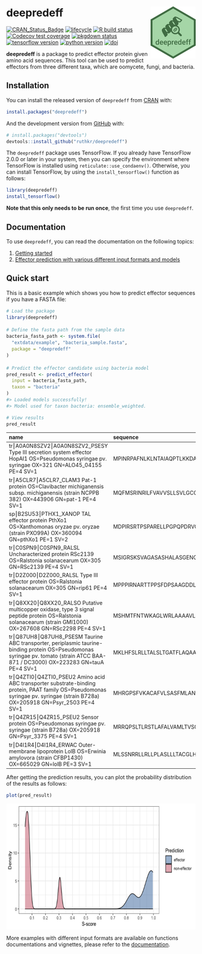 
<!-- README.md is generated from README.Rmd. Please edit that file -->

# deepredeff <img src="man/figures/logo.png" align="right" width="120"/>

<!-- badges: start -->

[![CRAN_Status_Badge](https://www.r-pkg.org/badges/version/deepredeff)](https://cran.r-project.org/package=deepredeff)
[![lifecycle](https://img.shields.io/badge/lifecycle-stable-brightgreen.svg)](https://lifecycle.r-lib.org/articles/stages.html#stable)
[![R build
status](https://github.com/ruthkr/deepredeff/workflows/R-CMD-check/badge.svg)](https://github.com/ruthkr/deepredeff/actions)
[![Codecov test
coverage](https://codecov.io/gh/ruthkr/deepredeff/branch/master/graph/badge.svg)](https://codecov.io/gh/ruthkr/deepredeff?branch=master)
[![pkgdown
status](https://github.com/ruthkr/deepredeff/workflows/pkgdown/badge.svg)](https://ruthkr.github.io/deepredeff/)
[![tensorflow
version](https://img.shields.io/badge/tensorflow-v2.0.0-orange)](https://www.tensorflow.org/)
[![python
version](https://img.shields.io/badge/python-v3.6-blue)](https://www.python.org/)
[![doi](https://img.shields.io/badge/DOI-10.1101%2F2020.07.08.193250-blue)](https://www.biorxiv.org/content/10.1101/2020.07.08.193250v1)
<!-- badges: end -->

**deepredeff** is a package to predict effector protein given amino acid
sequences. This tool can be used to predict effectors from three
different taxa, which are oomycete, fungi, and bacteria.

## Installation

You can install the released version of `deepredeff` from
[CRAN](https://CRAN.R-project.org) with:

``` r
install.packages("deepredeff")
```

And the development version from [GitHub](https://github.com/) with:

``` r
# install.packages("devtools")
devtools::install_github("ruthkr/deepredeff")
```

The `deepredeff` package uses TensorFlow. If you already have TensorFlow
2.0.0 or later in your system, then you can specify the environment
where TensorFlow is installed using `reticulate::use_condaenv()`.
Otherwise, you can install TensorFlow, by using the
`install_tensorflow()` function as follows:

``` r
library(deepredeff)
install_tensorflow()
```

**Note that this only needs to be run once**, the first time you use
`deepredeff`.

## Documentation

To use `deepredeff`, you can read the documentation on the following
topics:

1.  [Getting
    started](https://ruthkr.github.io/deepredeff/articles/overview.html)
2.  [Effector prediction with various different input formats and
    models](https://ruthkr.github.io/deepredeff/articles/predict.html)

## Quick start

This is a basic example which shows you how to predict effector
sequences if you have a FASTA file:

``` r
# Load the package
library(deepredeff)

# Define the fasta path from the sample data
bacteria_fasta_path <- system.file(
  "extdata/example", "bacteria_sample.fasta", 
  package = "deepredeff"
)

# Predict the effector candidate using bacteria model
pred_result <- predict_effector(
  input = bacteria_fasta_path,
  taxon = "bacteria"
)
#> Loaded models successfully!
#> Model used for taxon bacteria: ensemble_weighted.
```

``` r
# View results
pred_result
```

| name                                                                                                                                                                              | sequence                  |   s_score | prediction   |
|:----------------------------------------------------------------------------------------------------------------------------------------------------------------------------------|:--------------------------|----------:|:-------------|
| tr⎮A0A0N8SZV2⎮A0A0N8SZV2_PSESY Type III secretion system effector HopAI1 OS=Pseudomonas syringae pv. syringae OX=321 GN=ALO45_04155 PE=4 SV=1                                     | MPINRPAFNLKLNTAIAQPTLKKDA | 0.9483424 | effector     |
| tr⎮A5CLR7⎮A5CLR7_CLAM3 Pat-1 protein OS=Clavibacter michiganensis subsp. michiganensis (strain NCPPB 382) OX=443906 GN=pat-1 PE=4 SV=1                                            | MQFMSRINRILFVAVVSLLSVLGCC | 0.0798178 | non-effector |
| sp⎮B2SU53⎮PTHX1_XANOP TAL effector protein PthXo1 OS=Xanthomonas oryzae pv. oryzae (strain PXO99A) OX=360094 GN=pthXo1 PE=1 SV=2                                                  | MDPIRSRTPSPARELLPGPQPDRVQ | 0.9943361 | effector     |
| tr⎮C0SPN9⎮C0SPN9_RALSL Uncharacterized protein RSc2139 OS=Ralstonia solanacearum OX=305 GN=RSc2139 PE=4 SV=1                                                                      | MSIGRSKSVAGASASHALASGENGS | 0.8418444 | effector     |
| tr⎮D2Z000⎮D2Z000_RALSL Type III effector protein OS=Ralstonia solanacearum OX=305 GN=rip61 PE=4 SV=1                                                                              | MPPPIRNARTTPPSFDPSAAGDDLR | 0.9953785 | effector     |
| tr⎮Q8XX20⎮Q8XX20_RALSO Putative multicopper oxidase, type 3 signal peptide protein OS=Ralstonia solanacearum (strain GMI1000) OX=267608 GN=RSc2298 PE=4 SV=1                      | MSHMTFNTWKAGLWRLAAAAVLSLL | 0.0645516 | non-effector |
| tr⎮Q87UH8⎮Q87UH8_PSESM Taurine ABC transporter, periplasmic taurine-binding protein OS=Pseudomonas syringae pv. tomato (strain ATCC BAA-871 / DC3000) OX=223283 GN=tauA PE=4 SV=1 | MKLHFSLRLLTALSLTGATFLAQAA | 0.0492858 | non-effector |
| tr⎮Q4ZTI0⎮Q4ZTI0_PSEU2 Amino acid ABC transporter substrate-binding protein, PAAT family OS=Pseudomonas syringae pv. syringae (strain B728a) OX=205918 GN=Psyr_2503 PE=4 SV=1     | MHRGPSFVKACAFVLSASFMLANTV | 0.3061618 | non-effector |
| tr⎮Q4ZR15⎮Q4ZR15_PSEU2 Sensor protein OS=Pseudomonas syringae pv. syringae (strain B728a) OX=205918 GN=Psyr_3375 PE=4 SV=1                                                        | MRRQPSLTLRSTLAFALVAMLTVSG | 0.0722144 | non-effector |
| tr⎮D4I1R4⎮D4I1R4_ERWAC Outer-membrane lipoprotein LolB OS=Erwinia amylovora (strain CFBP1430) OX=665029 GN=lolB PE=3 SV=1                                                         | MLSSNRRLLRLLPLASLLLTACGLH | 0.0489914 | non-effector |

After getting the prediction results, you can plot the probability
distribution of the results as follows:

``` r
plot(pred_result)
```

<img src="man/figures/README-pred_result_plot-1.png" width="670px" height="335px" style="display: block; margin: auto;" />

More examples with different input formats are available on functions
documentations and vignettes, please refer to the
[documentation](https://ruthkr.github.io/deepredeff/).
